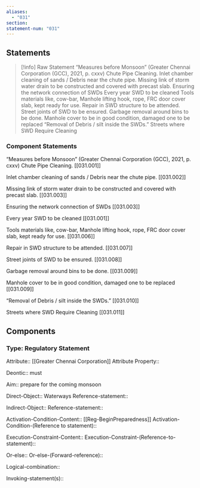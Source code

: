 ```yaml
---
aliases:
  - "031"
section: 
statement-num: "031"
---
```

## Statements 
> [!info] Raw Statement
> “Measures before Monsoon” (Greater Chennai Corporation (GCC), 2021, p. cxxv)
>Chute Pipe Cleaning. 
>Inlet chamber cleaning of sands / Debris near the chute pipe. 
>Missing link of storm water drain to be constructed and covered with precast slab. 
>Ensuring the network connection of SWDs 
>Every year SWD to be cleaned 
>Tools materials like, cow-bar, Manhole lifting hook, rope, FRC door cover slab, kept ready for use. 
>Repair in SWD structure to be attended.
>Street joints of SWD to be ensured. 
>Garbage removal around bins to be done. 
>Manhole cover to be in good condition, damaged one to be replaced
>“Removal of Debris / silt inside the SWDs.”
>Streets where SWD Require Cleaning 
 
### Component Statements
“Measures before Monsoon” (Greater Chennai Corporation (GCC), 2021, p. cxxv)
Chute Pipe Cleaning. [[031.001]]

Inlet chamber cleaning of sands / Debris near the chute pipe. [[031.002]] 

Missing link of storm water drain to be constructed and covered with precast slab. [[031.003]]

Ensuring the network connection of SWDs [[031.003]] 

Every year SWD to be cleaned [[031.001]]

Tools materials like, cow-bar, Manhole lifting hook, rope, FRC door cover slab, kept ready for use. [[031.006]]

Repair in SWD structure to be attended. [[031.007]]

Street joints of SWD to be ensured. [[031.008]]

Garbage removal around bins to be done. [[031.009]]

Manhole cover to be in good condition, damaged one to be replaced [[031.009]]

“Removal of Debris / silt inside the SWDs.” [[031.010]]

Streets where SWD Require Cleaning [[031.011]]
## Components
### Type: Regulatory Statement
Attribute:: [[Greater Chennai Corporation]]
	Attribute Property::

Deontic:: must

Aim:: prepare for the coming monsoon

Direct-Object:: Waterways
	Reference-statement::

Indirect-Object::
	Reference-statement::

Activation-Condition-Content:: [[Reg-BeginPreparedness]]
	Activation-Condition-(Reference to statement)::

Execution-Constraint-Content::
	Execution-Constraint-(Reference-to-statement)::

Or-else::
	Or-else-(Forward-reference)::

Logical-combination::

Invoking-statement(s)::